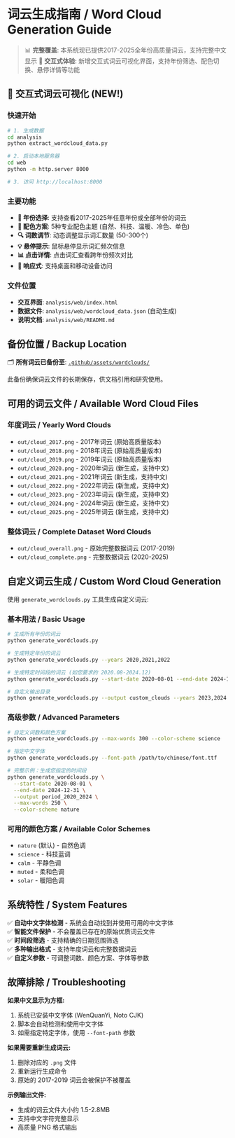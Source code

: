 # 词云生成指南 / Word Cloud Generation Guide

> 📊 **完整覆盖**: 本系统现已提供2017-2025全年份高质量词云，支持完整中文显示
> 🎨 **交互式体验**: 新增交互式词云可视化界面，支持年份筛选、配色切换、悬停详情等功能

## 🌟 交互式词云可视化 (NEW!)

### 快速开始
```bash
# 1. 生成数据
cd analysis
python extract_wordcloud_data.py

# 2. 启动本地服务器
cd web
python -m http.server 8000

# 3. 访问 http://localhost:8000
```

### 主要功能
- **📅 年份选择**: 支持查看2017-2025年任意年份或全部年份的词云
- **🎨 配色方案**: 5种专业配色主题 (自然、科技、温暖、冷色、单色)
- **🔍 词数调节**: 动态调整显示词汇数量 (50-300个)
- **💡 悬停提示**: 鼠标悬停显示词汇频次信息
- **📊 点击详情**: 点击词汇查看跨年份频次对比
- **📱 响应式**: 支持桌面和移动设备访问

### 文件位置
- **交互界面**: `analysis/web/index.html`
- **数据文件**: `analysis/web/wordcloud_data.json` (自动生成)
- **说明文档**: `analysis/web/README.md`

## 备份位置 / Backup Location

🗂️ **所有词云已备份至**: [`.github/assets/wordclouds/`](../.github/assets/wordclouds/)

此备份确保词云文件的长期保存，供文档引用和研究使用。

## 可用的词云文件 / Available Word Cloud Files

### 年度词云 / Yearly Word Clouds
- `out/cloud_2017.png` - 2017年词云 (原始高质量版本)
- `out/cloud_2018.png` - 2018年词云 (原始高质量版本)  
- `out/cloud_2019.png` - 2019年词云 (原始高质量版本)
- `out/cloud_2020.png` - 2020年词云 (新生成，支持中文)
- `out/cloud_2021.png` - 2021年词云 (新生成，支持中文)
- `out/cloud_2022.png` - 2022年词云 (新生成，支持中文)
- `out/cloud_2023.png` - 2023年词云 (新生成，支持中文)
- `out/cloud_2024.png` - 2024年词云 (新生成，支持中文)
- `out/cloud_2025.png` - 2025年词云 (新生成，支持中文)

### 整体词云 / Complete Dataset Word Clouds
- `out/cloud_overall.png` - 原始完整数据词云 (2017-2019)
- `out/cloud_complete.png` - 完整数据词云 (2020-2025)

## 自定义词云生成 / Custom Word Cloud Generation

使用 `generate_wordclouds.py` 工具生成自定义词云:

### 基本用法 / Basic Usage

```bash
# 生成所有年份的词云
python generate_wordclouds.py

# 生成特定年份的词云
python generate_wordclouds.py --years 2020,2021,2022

# 生成特定时间段的词云 (如您要求的 2020.08-2024.12)
python generate_wordclouds.py --start-date 2020-08-01 --end-date 2024-12-31

# 自定义输出目录
python generate_wordclouds.py --output custom_clouds --years 2023,2024
```

### 高级参数 / Advanced Parameters

```bash
# 自定义词数和颜色方案
python generate_wordclouds.py --max-words 300 --color-scheme science

# 指定中文字体
python generate_wordclouds.py --font-path /path/to/chinese/font.ttf

# 完整示例：生成您指定的时间段
python generate_wordclouds.py \
  --start-date 2020-08-01 \
  --end-date 2024-12-31 \
  --output period_2020_2024 \
  --max-words 250 \
  --color-scheme nature
```

### 可用的颜色方案 / Available Color Schemes
- `nature` (默认) - 自然色调
- `science` - 科技蓝调
- `calm` - 平静色调
- `muted` - 柔和色调
- `solar` - 暖阳色调

## 系统特性 / System Features

✅ **自动中文字体检测** - 系统会自动找到并使用可用的中文字体  
✅ **智能文件保护** - 不会覆盖已存在的原始优质词云文件  
✅ **时间段筛选** - 支持精确的日期范围筛选  
✅ **多种输出格式** - 支持年度词云和完整数据词云  
✅ **自定义参数** - 可调整词数、颜色方案、字体等参数

## 故障排除 / Troubleshooting

**如果中文显示为方框:**
1. 系统已安装中文字体 (WenQuanYi, Noto CJK)
2. 脚本会自动检测和使用中文字体
3. 如需指定特定字体，使用 `--font-path` 参数

**如果需要重新生成词云:**
1. 删除对应的 `.png` 文件
2. 重新运行生成命令
3. 原始的 2017-2019 词云会被保护不被覆盖

**示例输出文件:**
- 生成的词云文件大小约 1.5-2.8MB
- 支持中文字符完整显示
- 高质量 PNG 格式输出